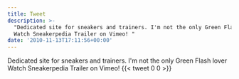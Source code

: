 ```yaml
---
title: Tweet
description: >-
  "Dedicated site for sneakers and trainers. I'm not the only Green Flash lover
  Watch Sneakerpedia Trailer on Vimeo! "
date: '2010-11-13T17:11:56+00:00'
---
```

Dedicated site for sneakers and trainers. I'm not the only Green Flash lover Watch Sneakerpedia Trailer on Vimeo! 
      {{< tweet 0 0 >}}
    
